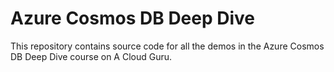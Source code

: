 # Azure Cosmos DB Deep Dive

This repository contains source code for all the demos in the Azure Cosmos DB Deep Dive course on A Cloud Guru.
